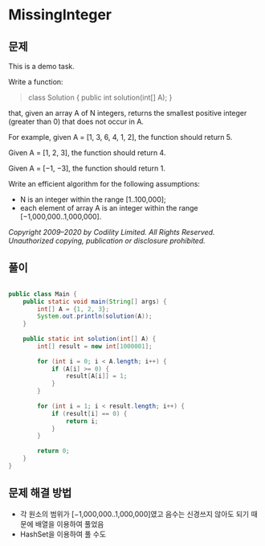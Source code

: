 # MissingInteger

## 문제

This is a demo task.

Write a function:

> class Solution { public int solution(int[] A); }

that, given an array A of N integers, returns the smallest positive integer (greater than 0) that does not occur in A.

For example, given A = [1, 3, 6, 4, 1, 2], the function should return 5.

Given A = [1, 2, 3], the function should return 4.

Given A = [−1, −3], the function should return 1.

Write an efficient algorithm for the following assumptions:

* N is an integer within the range [1..100,000];
* each element of array A is an integer within the range [−1,000,000..1,000,000].

_Copyright 2009–2020 by Codility Limited. All Rights Reserved. Unauthorized copying, publication or disclosure prohibited._

## 풀이

``` java

public class Main {
	public static void main(String[] args) {
		int[] A = {1, 2, 3};
		System.out.println(solution(A));
	}
	
	public static int solution(int[] A) {
		int[] result = new int[1000001];
		
		for (int i = 0; i < A.length; i++) {
			if (A[i] >= 0) {
				result[A[i]] = 1;
			}
		}
		
		for (int i = 1; i < result.length; i++) {
			if (result[i] == 0) {
				return i;
			}
		}
		
		return 0;
	}
}
```

## 문제 해결 방법

* 각 원소의 범위가 [−1,000,000..1,000,000]였고 음수는 신경쓰지 않아도 되기 때문에 배열을 이용하여 풀었음
* HashSet을 이용하여 풀 수도 
